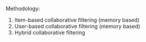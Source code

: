 Methodology:

1. Item-based collaborative filtering (memory based)
2. User-based collaborative filtering (memory based)
3. Hybrid collaborative filtering
